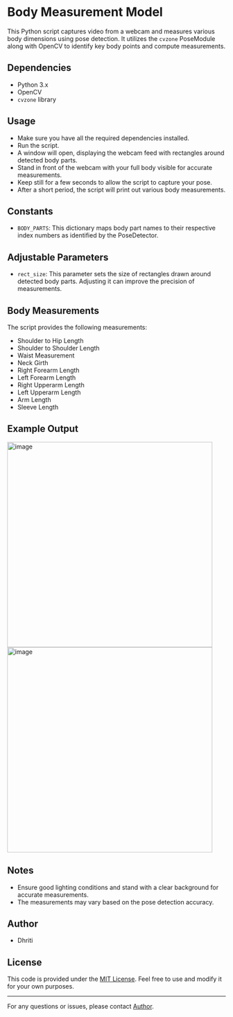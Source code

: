 # Body Measurement Model
This Python script captures video from a webcam and measures various body dimensions using pose detection. It utilizes the `cvzone` PoseModule along with OpenCV to identify key body points and compute measurements.

## Dependencies

- Python 3.x
- OpenCV
- `cvzone` library

## Usage

- Make sure you have all the required dependencies installed.
- Run the script.
- A window will open, displaying the webcam feed with rectangles around detected body parts.
- Stand in front of the webcam with your full body visible for accurate measurements.
- Keep still for a few seconds to allow the script to capture your pose.
- After a short period, the script will print out various body measurements.

## Constants

- `BODY_PARTS`: This dictionary maps body part names to their respective index numbers as identified by the PoseDetector.

## Adjustable Parameters

- `rect_size`: This parameter sets the size of rectangles drawn around detected body parts. Adjusting it can improve the precision of measurements.

## Body Measurements

The script provides the following measurements:

- Shoulder to Hip Length
- Shoulder to Shoulder Length
- Waist Measurement
- Neck Girth
- Right Forearm Length
- Left Forearm Length
- Right Upperarm Length
- Left Upperarm Length
- Arm Length
- Sleeve Length

## Example Output
<img width="473" alt="image" src="https://github.com/Dhriti-Roy/Body-Measurement-Model/assets/74097309/478bfbd0-3577-4e01-a250-c7c7eeb1232a">
<img width="473" alt="image" src="https://github.com/Dhriti-Roy/Body-Measurement-Model/assets/74097309/f947056a-8d7e-491a-8069-b5e370e5721e">





## Notes

- Ensure good lighting conditions and stand with a clear background for accurate measurements.
- The measurements may vary based on the pose detection accuracy.

## Author

- Dhriti

## License

This code is provided under the [MIT License](LICENSE). Feel free to use and modify it for your own purposes.

---

For any questions or issues, please contact [Author](mailto:author@email.com).

